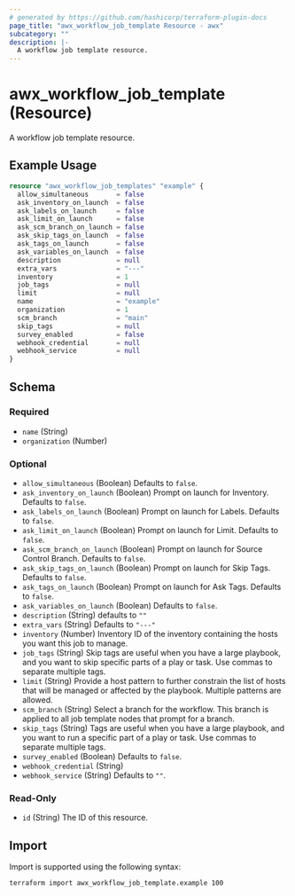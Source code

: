 ```yaml
---
# generated by https://github.com/hashicorp/terraform-plugin-docs
page_title: "awx_workflow_job_template Resource - awx"
subcategory: ""
description: |-
  A workflow job template resource.
---
```


# awx_workflow_job_template (Resource)

A workflow job template resource.

## Example Usage

```terraform
resource "awx_workflow_job_templates" "example" {
  allow_simultaneous       = false
  ask_inventory_on_launch  = false
  ask_labels_on_launch     = false
  ask_limit_on_launch      = false
  ask_scm_branch_on_launch = false
  ask_skip_tags_on_launch  = false
  ask_tags_on_launch       = false
  ask_variables_on_launch  = false
  description              = null
  extra_vars               = "---"
  inventory                = 1
  job_tags                 = null
  limit                    = null
  name                     = "example"
  organization             = 1
  scm_branch               = "main"
  skip_tags                = null
  survey_enabled           = false
  webhook_credential       = null
  webhook_service          = null
}
```

<!-- schema generated by tfplugindocs -->
## Schema

### Required

- `name` (String)
- `organization` (Number)

### Optional

- `allow_simultaneous` (Boolean) Defaults to `false`.
- `ask_inventory_on_launch` (Boolean) Prompt on launch for Inventory. Defaults to `false`.
- `ask_labels_on_launch` (Boolean) Prompt on launch for Labels. Defaults to `false`.
- `ask_limit_on_launch` (Boolean) Prompt on launch for Limit. Defaults to `false`.
- `ask_scm_branch_on_launch` (Boolean) Prompt on launch for Source Control Branch. Defaults to `false`.
- `ask_skip_tags_on_launch` (Boolean) Prompt on launch for Skip Tags. Defaults to `false`.
- `ask_tags_on_launch` (Boolean) Prompt on launch for Ask Tags. Defaults to `false`.
- `ask_variables_on_launch` (Boolean) Defaults to `false`.
- `description` (String) defaults to `""`
- `extra_vars` (String) Defaults to `"---"`
- `inventory` (Number) Inventory ID of the inventory containing the hosts you want this job to manage.
- `job_tags` (String) Skip tags are useful when you have a large playbook, and you want to skip specific parts of a play or task. Use commas to separate multiple tags.
- `limit` (String) Provide a host pattern to further constrain the list of hosts that will be managed or affected by the playbook. Multiple patterns are allowed.
- `scm_branch` (String) Select a branch for the workflow. This branch is applied to all job template nodes that prompt for a branch.
- `skip_tags` (String) Tags are useful when you have a large playbook, and you want to run a specific part of a play or task. Use commas to separate multiple tags.
- `survey_enabled` (Boolean) Defaults to `false`.
- `webhook_credential` (String)
- `webhook_service` (String) Defaults to `""`.

### Read-Only

- `id` (String) The ID of this resource.

## Import

Import is supported using the following syntax:

```shell
terraform import awx_workflow_job_template.example 100
```
